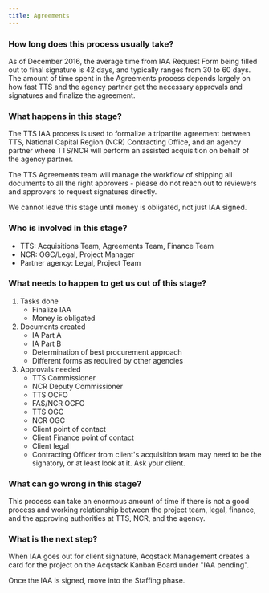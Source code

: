 ```yaml
---
title: Agreements
---
```


### How long does this process usually take?
As of December 2016, the average time from IAA Request Form being filled out to final signature is 42 days, and typically ranges from 30 to 60 days. The amount of time spent in the Agreements process depends largely on how fast TTS and the agency partner get the necessary approvals and signatures and finalize the agreement. 

### What happens in this stage?
The TTS IAA process is used to formalize a tripartite agreement between TTS, National Capital Region (NCR) Contracting Office, and an agency partner where TTS/NCR will perform an assisted acquisition on behalf of the agency partner.

The TTS Agreements team will manage the workflow of shipping all documents to all the right approvers - please do not reach out to reviewers and approvers to request signatures directly. 

We cannot leave this stage until money is obligated, not just IAA signed.

### Who is involved in this stage?

- TTS: Acquisitions Team, Agreements Team, Finance Team
- NCR: OGC/Legal, Project Manager
- Partner agency: Legal, Project Team

### What needs to happen to get us out of this stage? 
1. Tasks done
	- Finalize IAA
	- Money is obligated
2. Documents created 
	- IA Part A
	- IA Part B
	- Determination of best procurement approach
	- Different forms as required by other agencies
3. Approvals needed
	- TTS Commissioner
	- NCR Deputy Commissioner
	- TTS OCFO
	- FAS/NCR OCFO
	- TTS OGC
	- NCR OGC
	- Client point of contact
	- Client Finance point of contact
	- Client legal
	- Contracting Officer from client's acquisition team may need to be the signatory, or at least look at it. Ask your client.

### What can go wrong in this stage? 

This process can take an enormous amount of time if there is not a good process and working relationship between the project team, legal, finance, and the approving authorities at TTS, NCR, and the agency.

### What is the next step?

When IAA goes out for client signature, Acqstack Management creates a card for the project on the Acqstack Kanban Board under "IAA pending".

Once the IAA is signed, move into the Staffing phase.